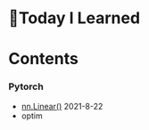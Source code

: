 # :pencil:Today I Learned

# Contents

### Pytorch
 - [nn.Linear()](https://github.com/s-ryuri/TIL/blob/main/Pytorch/nn.Linear.md) 2021-8-22
 - optim
